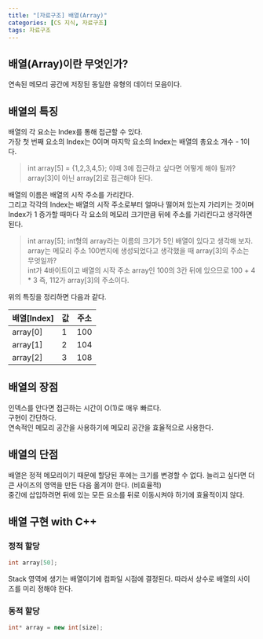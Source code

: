 ```yaml
---
title: "[자료구조] 배열(Array)"
categories: [CS 지식, 자료구조]
tags: 자료구조
---
```


## 배열(Array)이란 무엇인가?

연속된 메모리 공간에 저장된 동일한 유형의 데이터 모음이다.

## 배열의 특징

배열의 각 요소는 Index를 통해 접근할 수 있다.<br>
가장 첫 번째 요소의 Index는 0이며 마지막 요소의 Index는 배열의 총요소 개수 - 1이다.<br>
> int array[5] = {1,2,3,4,5}; 이때 3에 접근하고 싶다면 어떻게 해야 될까?<br>
array[3]이 아닌 array[2]로 접근해야 된다.

배열의 이름은 배열의 시작 주소를 가리킨다.<br>
그리고 각각의 Index는 배열의 시작 주소로부터 얼마나 떨어져 있는지 가리키는 것이며 Index가 1 증가할 때마다 각 요소의 메모리 크기만큼 뒤에 주소를 가리킨다고 생각하면 된다.<br>
> int array[5]; int형의 array라는 이름의 크기가 5인 배열이 있다고 생각해 보자. array는 메모리 주소 100번지에 생성되었다고 생각했을 때 array[3]의 주소는 무엇일까?<br>
int가 4바이트이고 배열의 시작 주소 array인 100의 3칸 뒤에 있으므로 100 + 4 * 3 즉, 112가 array[3]의 주소이다.

위의 특징을 정리하면 다음과 같다.

| 배열[Index] | 값   | 주소  |
|------------|------|-------|
| array[0]   |   1  | 100   |
| array[1]   |   2  | 104   |
| array[2]   |   3  | 108   |

## 배열의 장점

인덱스를 안다면 접근하는 시간이 O(1)로 매우 빠르다.<br>
구현이 간단하다.<br>
연속적인 메모리 공간을 사용하기에 메모리 공간을 효율적으로 사용한다.


## 배열의 단점

배열은 정적 메모리이기 때문에 할당된 후에는 크기를 변경할 수 없다. 늘리고 싶다면 더 큰 사이즈의 영역을 만든 다음 옮겨야 한다. (비효율적)<br>
중간에 삽입하려면 뒤에 있는 모든 요소를 뒤로 이동시켜야 하기에 효율적이지 않다.


## 배열 구현 with C++

### 정적 할당

```c++
int array[50];
```
 Stack 영역에 생기는 배열이기에 컴파일 시점에 결정된다. 따라서 상수로 배열의 사이즈를 미리 정해야 한다.

### 동적 할당

```c++
int* array = new int[size];
```